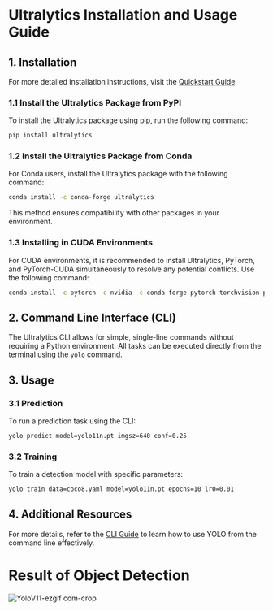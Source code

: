 # Ultralytics Installation and Usage Guide
## 1. Installation
For more detailed installation instructions, visit the [Quickstart Guide](https://docs.ultralytics.com/quickstart/#understanding-settings).
### 1.1 Install the Ultralytics Package from PyPI
To install the Ultralytics package using pip, run the following command:
```bash
pip install ultralytics
```
### 1.2 Install the Ultralytics Package from Conda
For Conda users, install the Ultralytics package with the following command:
```bash
conda install -c conda-forge ultralytics
```
This method ensures compatibility with other packages in your environment.
### 1.3 Installing in CUDA Environments
For CUDA environments, it is recommended to install Ultralytics, PyTorch, and PyTorch-CUDA simultaneously to resolve any potential conflicts. Use the following command:
```bash
conda install -c pytorch -c nvidia -c conda-forge pytorch torchvision pytorch-cuda=11.8 ultralytics
```
## 2. Command Line Interface (CLI)
The Ultralytics CLI allows for simple, single-line commands without requiring a Python environment. All tasks can be executed directly from the terminal using the `yolo` command.
## 3. Usage
### 3.1 Prediction
To run a prediction task using the CLI:
```bash
yolo predict model=yolo11n.pt imgsz=640 conf=0.25
```
### 3.2 Training
To train a detection model with specific parameters:
```bash
yolo train data=coco8.yaml model=yolo11n.pt epochs=10 lr0=0.01
```
## 4. Additional Resources
For more details, refer to the [CLI Guide](https://docs.ultralytics.com/cli) to learn how to use YOLO from the command line effectively.

# Result of Object Detection
![YoloV11-ezgif com-crop](https://github.com/user-attachments/assets/727a459c-bf30-486c-8f00-57ca651ea13d)



